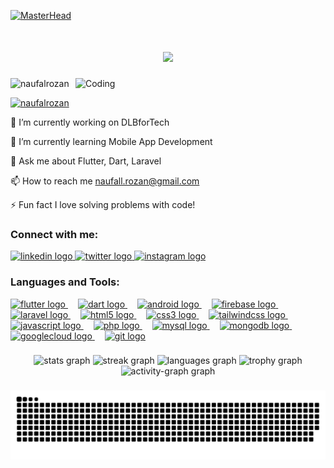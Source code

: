 [![MasterHead](https://camo.githubusercontent.com/9a25dbf27f91c354e0a9e85268104de67b6ada550d5a4830fee656d2b5d9143d/68747470733a2f2f692e70696e696d672e636f6d2f6f726967696e616c732f37372f63612f61332f37376361613332383834643733356434333961646534356261333766656166322e676966)](https://naufaldev.netlify.app/)

<h1 align="center">
    <img src="https://readme-typing-svg.herokuapp.com/?font=Fira+Code&size=28&center=true&vCenter=true&width=500&height=70&color=F7F7F7&pause=1000&duration=4000&lines=Hi+There!+👋;+I'm+Naufal+Rozan;I'm+Web+Developer;I'm+Mobile+Developer;I'm+from+Indonesia+🇮🇩;" />
</h1>

<img align="right" alt="Coding" width="400" src="https://media.giphy.com/media/qgQUggAC3Pfv687qPC/giphy.gif">

<p align="left">
  <img src="https://komarev.com/ghpvc/?username=naufalrozan&label=Profile%20views&color=0e75b6&style=flat" alt="naufalrozan" />
</p>

<p align="left">
  <a href="https://twitter.com/bernopal" target="blank">
    <img src="https://img.shields.io/twitter/follow/naufalrozan?logo=twitter&style=for-the-badge" alt="naufalrozan" />
  </a>
</p>

🔭 I’m currently working on DLBforTech

🌱 I’m currently learning Mobile App Development

💬 Ask me about Flutter, Dart, Laravel

📫 How to reach me naufall.rozan@gmail.com

⚡ Fun fact I love solving problems with code!

<h3 align="left">Connect with me:</h3>
<div align="left">
  <a href="https://linkedin.com/in/naufal-rozan" target="_blank">
    <img src="https://raw.githubusercontent.com/maurodesouza/profile-readme-generator/master/src/assets/icons/social/linkedin/default.svg" width="52" height="40" alt="linkedin logo"  />
  </a>
  <a href="https://twitter.com/bernopal" target="_blank">
    <img src="https://raw.githubusercontent.com/maurodesouza/profile-readme-generator/master/src/assets/icons/social/twitter/default.svg" width="52" height="40" alt="twitter logo"  />
  </a>
  <a href="https://instagram.com/naufalrozan__" target="_blank">
    <img src="https://raw.githubusercontent.com/maurodesouza/profile-readme-generator/master/src/assets/icons/social/instagram/default.svg" width="52" height="40" alt="instagram logo"  />
  </a>
</div>

###

<h3 align="left">Languages and Tools:</h3>
<div align="left">
  <a href="https://flutter.dev" target="_blank" rel="noopener noreferrer">
    <img src="https://cdn.jsdelivr.net/gh/devicons/devicon/icons/flutter/flutter-original.svg" height="40" alt="flutter logo" />
  </a>
  <img width="12" />

  <a href="https://dart.dev" target="_blank" rel="noopener noreferrer">
    <img src="https://cdn.jsdelivr.net/gh/devicons/devicon/icons/dart/dart-original.svg" height="40" alt="dart logo" />
  </a>
  <img width="12" />

  <a href="https://developer.android.com" target="_blank" rel="noopener noreferrer">
    <img src="https://cdn.jsdelivr.net/gh/devicons/devicon/icons/android/android-original.svg" height="40" alt="android logo" />
  </a>
  <img width="12" />

  <a href="https://firebase.google.com" target="_blank" rel="noopener noreferrer">
    <img src="https://cdn.jsdelivr.net/gh/devicons/devicon/icons/firebase/firebase-plain.svg" height="40" alt="firebase logo" />
  </a>
  <img width="12" />

  <a href="https://laravel.com" target="_blank" rel="noopener noreferrer">
    <img src="https://cdn.jsdelivr.net/gh/devicons/devicon/icons/laravel/laravel-original.svg" height="40" alt="laravel logo" />
  </a>
  <img width="12" />

  <a href="https://developer.mozilla.org/en-US/docs/Web/HTML" target="_blank" rel="noopener noreferrer">
    <img src="https://cdn.jsdelivr.net/gh/devicons/devicon/icons/html5/html5-original.svg" height="40" alt="html5 logo" />
  </a>
  <img width="12" />

  <a href="https://developer.mozilla.org/en-US/docs/Web/CSS" target="_blank" rel="noopener noreferrer">
    <img src="https://cdn.jsdelivr.net/gh/devicons/devicon/icons/css3/css3-original.svg" height="40" alt="css3 logo" />
  </a>
  <img width="12" />

  <a href="https://tailwindcss.com" target="_blank" rel="noopener noreferrer">
    <img src="https://cdn.jsdelivr.net/gh/devicons/devicon/icons/tailwindcss/tailwindcss-original-wordmark.svg" height="40" alt="tailwindcss logo" />
  </a>
  <img width="12" />

  <a href="https://developer.mozilla.org/en-US/docs/Web/JavaScript" target="_blank" rel="noopener noreferrer">
    <img src="https://cdn.jsdelivr.net/gh/devicons/devicon/icons/javascript/javascript-original.svg" height="40" alt="javascript logo" />
  </a>
  <img width="12" />

  <a href="https://www.php.net" target="_blank" rel="noopener noreferrer">
    <img src="https://cdn.jsdelivr.net/gh/devicons/devicon/icons/php/php-original.svg" height="40" alt="php logo" />
  </a>
  <img width="12" />

  <a href="https://www.mysql.com" target="_blank" rel="noopener noreferrer">
    <img src="https://cdn.jsdelivr.net/gh/devicons/devicon/icons/mysql/mysql-original.svg" height="40" alt="mysql logo" />
  </a>
  <img width="12" />

  <a href="https://www.mongodb.com" target="_blank" rel="noopener noreferrer">
    <img src="https://cdn.jsdelivr.net/gh/devicons/devicon/icons/mongodb/mongodb-original.svg" height="40" alt="mongodb logo" />
  </a>
  <img width="12" />

  <a href="https://cloud.google.com" target="_blank" rel="noopener noreferrer">
    <img src="https://cdn.jsdelivr.net/gh/devicons/devicon/icons/googlecloud/googlecloud-original.svg" height="40" alt="googlecloud logo" />
  </a>
  <img width="12" />

  <a href="https://git-scm.com" target="_blank" rel="noopener noreferrer">
    <img src="https://cdn.jsdelivr.net/gh/devicons/devicon/icons/git/git-original.svg" height="40" alt="git logo" />
  </a>
</div>


###


<div align="center">
  <img src="https://github-readme-stats.vercel.app/api?username=naufalrozan&hide_title=false&hide_rank=false&show_icons=true&include_all_commits=true&count_private=true&disable_animations=false&theme=tokyonight&locale=en&hide_border=true&order=1" height="120" alt="stats graph"  />
  <img src="https://streak-stats.demolab.com?user=naufalrozan&locale=en&mode=weekly&theme=tokyonight&hide_border=true&border_radius=5&order=3" height="120" alt="streak graph"  />
  <img src="https://github-readme-stats.vercel.app/api/top-langs?username=naufalrozan&locale=en&hide_title=false&layout=compact&card_width=320&langs_count=5&theme=tokyonight&hide_border=true&order=2" height="120" alt="languages graph"  />
  <img src="https://github-profile-trophy.vercel.app?username=naufalrozan&theme=tokyonight&column=-1&row=1&margin-w=8&margin-h=8&no-bg=true&no-frame=true&order=4" height="150" alt="trophy graph"  />
  <img src="https://github-readme-activity-graph.vercel.app/graph?username=naufalrozan&radius=16&theme=tokyo-night&area=true&order=5&hide_border=true" height="300" alt="activity-graph graph"  />
</div>

###

<img src="https://raw.githubusercontent.com/naufalrozan/naufalrozan/output/snake.svg" alt="Snake animation" />

###
